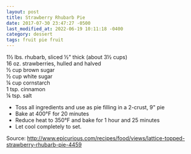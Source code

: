 ```yaml
---
layout: post
title: Strawberry Rhubarb Pie
date: 2017-07-30 23:47:27 -0500
last_modified_at: 2022-06-19 10:11:18 -0400
category: dessert
tags: fruit pie fruit
---
```

1½ lbs. rhubarb, sliced ½" thick (about 3½ cups)  
16 oz. strawberries, hulled and halved  
½ cup brown sugar  
½ cup white sugar  
¼ cup cornstarch  
1 tsp. cinnamon  
¼ tsp. salt  

  * Toss all ingredients and use as pie filling in a 2-crust, 9" pie
  * Bake at 400°F for 20 minutes
  * Reduce heat to 350°F and bake for 1 hour and 25 minutes
  * Let cool completely to set.

Source: <http://www.epicurious.com/recipes/food/views/lattice-topped-strawberry-rhubarb-pie-4459>
